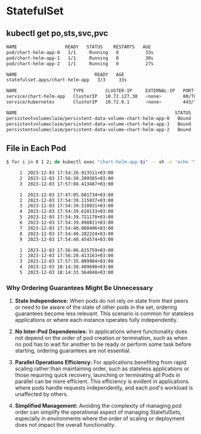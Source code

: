 # StatefulSet

## kubectl get po,sts,svc,pvc

```bash
NAME                  READY   STATUS    RESTARTS   AGE
pod/chart-helm-app-0   1/1     Running   0          33s
pod/chart-helm-app-1   1/1     Running   0          30s
pod/chart-helm-app-2   1/1     Running   0          27s

NAME                             READY   AGE
statefulset.apps/chart-helm-app   3/3     33s

NAME                     TYPE        CLUSTER-IP     EXTERNAL-IP   PORT(S)   AGE
service/chart-helm-app   ClusterIP   10.72.127.30   <none>        80/TCP    24s
service/kubernetes       ClusterIP   10.72.0.1      <none>        443/TCP   13m

NAME                                                           STATUS   VOLUME                                     CAPACITY   ACCESS MODES   STORAGECLASS   AGE
persistentvolumeclaim/persistent-data-volume-chart-helm-app-0   Bound    pvc-cg86e3gc-3391-37de-922c-d8bgcdf91874   100Mi      RWO            standard       64s
persistentvolumeclaim/persistent-data-volume-chart-helm-app-1   Bound    pvc-7sf41537-e3c7-4d0e-cc3d-5155e7s9e1gl   100Mi      RWO            standard       61s
persistentvolumeclaim/persistent-data-volume-chart-helm-app-2   Bound    pvc-qa769f48-c4ee-3581-815e-17g45f3c5e1b   100Mi      RWO            standard       58s
```

## File in Each Pod

```bash
$ for i in 0 1 2; do kubectl exec "chart-helm-app-$i" -- sh -c 'echo "" | cat -b - volume/visits.txt'; done

     1	2023-12-03 17:54:26.913511+03:00
     2	2023-12-03 17:56:30.209565+03:00
     3	2023-12-03 17:57:08.413487+03:00

     1	2023-12-03 17:47:05.601734+03:00
     2	2023-12-03 17:54:39.115937+03:00
     3	2023-12-03 17:54:39.510931+03:00
     4	2023-12-03 17:54:39.610133+03:00
     5	2023-12-03 17:54:39.721170+03:00
     6	2023-12-03 17:54:39.898811+03:00
     7	2023-12-03 17:54:40.088406+03:00
     8	2023-12-03 17:54:40.282224+03:00
     9	2023-12-03 17:54:40.454574+03:00

     1	2023-12-03 17:56:06.615759+03:00
     2	2023-12-03 17:56:20.413163+03:00
     3	2023-12-03 17:57:35.009984+03:00
     4	2023-12-03 18:14:30.409698+03:00
     5	2023-12-03 18:14:33.564048+03:00
```

### Why Ordering Guarantees Might Be Unnecessary

1. **State Independence:** When pods do not rely on state from their peers or need to be aware of the state of other pods in the set, ordering guarantees become less relevant. This scenario is common for stateless applications or where each instance operates fully independently.

2. **No Inter-Pod Dependencies:** In applications where functionality does not depend on the order of pod creation or termination, such as when no pod has to wait for another to be ready or perform some task before starting, ordering guarantees are not essential.

3. **Parallel Operations Efficiency:** For applications benefiting from rapid scaling rather than maintaining order, such as stateless applications or those requiring quick recovery, launching or terminating all Pods in parallel can be more efficient. This efficiency is evident in applications where pods handle requests independently, and each pod's workload is unaffected by others.

4. **Simplified Management:** Avoiding the complexity of managing pod order can simplify the operational aspect of managing StatefulSets, especially in environments where the order of scaling or deployment does not impact the overall functionality.
